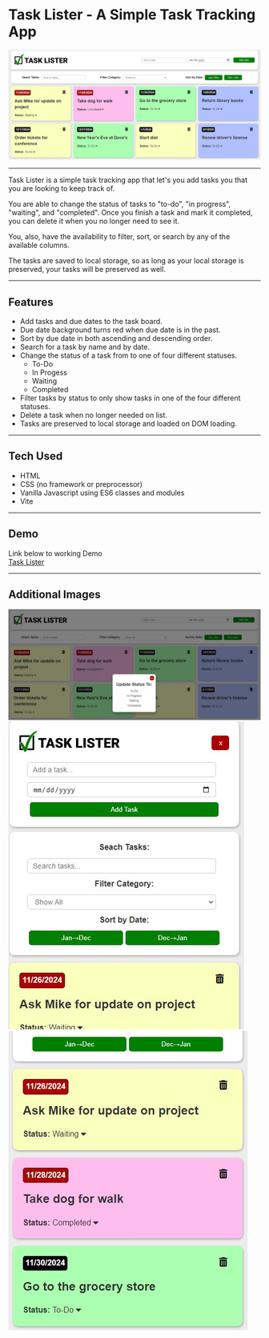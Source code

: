 # Task Lister - A Simple Task Tracking App

![Screenshot 1](./dist/img/screenshot-1.JPG)

---

Task Lister is a simple task tracking app that let's you add tasks you that you are looking to keep track of.

You are able to change the status of tasks to "to-do", "in progress", "waiting", and "completed". Once you finish a task and mark it completed, you can delete it when you no longer need to see it.

You, also, have the availability to filter, sort, or search by any of the available columns.

The tasks are saved to local storage, so as long as your local storage is preserved, your tasks will be preserved as well.

---

## Features

- Add tasks and due dates to the task board.
- Due date background turns red when due date is in the past.
- Sort by due date in both ascending and descending order.
- Search for a task by name and by date.
- Change the status of a task from to one of four different statuses.
  - To-Do
  - In Progess
  - Waiting
  - Completed
- Filter tasks by status to only show tasks in one of the four different statuses.
- Delete a task when no longer needed on list.
- Tasks are preserved to local storage and loaded on DOM loading.

---

## Tech Used

- HTML
- CSS (no framework or preprocessor)
- Vanilla Javascript using ES6 classes and modules
- Vite

---

## Demo

Link below to working Demo  
[Task Lister](https://grantgreene.github.io/task-lister-local-storage/)

---

## Additional Images

![Screenshot 2](./dist/img/screenshot-2.JPG)
![Screenshot 3](./dist/img/screenshot-3.JPG)
![Screenshot 4](./dist/img/screenshot-4.JPG)
